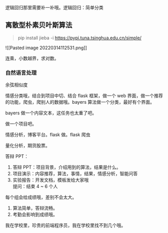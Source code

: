 逻辑回归那里需要补一补哦。逻辑回归：简单分类

## 离散型朴素贝叶斯算法

> pip install jieba -i https://pypi.tuna.tsinghua.edu.cn/simple/

![[Pasted image 20220314112531.png]]

连乘，小数越界，求对数。

### 自然语言处理

余弦相似度

情感分类哦，结合到项目中切、结合 flask 框架，做一个 web 界面，做一个推荐的功能，爬虫，爬别人的数据哦。bayers 算法做一个分类，最好有个界面。

bayers 做一个内容文本，这任务也太重了吧。

做一个项目吧。

情感分析，博客平台。flask 做。flask 爬虫

量化分析，期货股票。

答辩 PPT：

1. 答辩 PPT：项目背景，介绍用到的算法，结果是什么。
2. 项目演示：内容推荐，算法，事情，结果，情感分析，智能问答
3. 实验报告：开发文档，模板发给大家哦  
提问：结束 4 ~ 6 个人

每个组会给成绩哦，差别不会太大。

1. 算法简单，答辩流畅。
2. 考勤会影响到成绩哦。

我在学校里，珍贵的前端程序员，我在学校里找不到几个哦。
